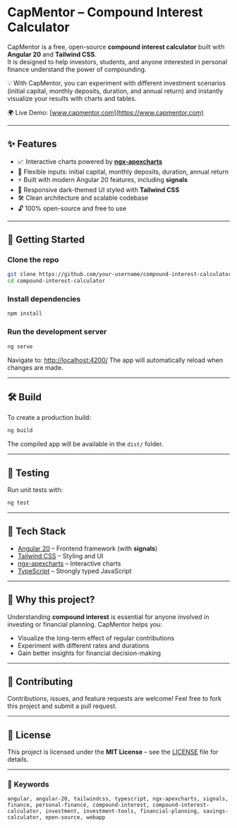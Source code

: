 # CapMentor – Compound Interest Calculator

CapMentor is a free, open-source **compound interest calculator** built with **Angular 20** and **Tailwind CSS**.  
It is designed to help investors, students, and anyone interested in personal finance understand the power of compounding.  

💡 With CapMentor, you can experiment with different investment scenarios (initial capital, monthly deposits, duration, and annual return) and instantly visualize your results with charts and tables.

🌍 Live Demo: [www.capmentor.com](https://www.capmentor.com)  

---

## ✨ Features
- 📈 Interactive charts powered by **[ngx-apexcharts](https://apexcharts.com/angular-chart-demos/)**  
- 🧮 Flexible inputs: initial capital, monthly deposits, duration, annual return  
- ⚡ Built with modern Angular 20 features, including **signals**  
- 🌙 Responsive dark-themed UI styled with **Tailwind CSS**  
- 🛠 Clean architecture and scalable codebase  
- 🔓 100% open-source and free to use  

---

## 🚀 Getting Started

### Clone the repo
```bash
git clone https://github.com/your-username/compound-interest-calculator.git
cd compound-interest-calculator
````

### Install dependencies

```bash
npm install
```

### Run the development server

```bash
ng serve
```

Navigate to: [http://localhost:4200/](http://localhost:4200/)
The app will automatically reload when changes are made.

---

## 🛠️ Build

To create a production build:

```bash
ng build
```

The compiled app will be available in the `dist/` folder.

---

## 🧪 Testing

Run unit tests with:

```bash
ng test
```

---

## 📂 Tech Stack

* [Angular 20](https://angular.dev/) – Frontend framework (with **signals**)
* [Tailwind CSS](https://tailwindcss.com/) – Styling and UI
* [ngx-apexcharts](https://github.com/apexcharts/ngx-apexcharts) – Interactive charts
* [TypeScript](https://www.typescriptlang.org/) – Strongly typed JavaScript

---

## 🎯 Why this project?

Understanding **compound interest** is essential for anyone involved in investing or financial planning.
CapMentor helps you:

* Visualize the long-term effect of regular contributions
* Experiment with different rates and durations
* Gain better insights for financial decision-making

---

## 🤝 Contributing

Contributions, issues, and feature requests are welcome!
Feel free to fork this project and submit a pull request.

---

## 📜 License

This project is licensed under the **MIT License** – see the [LICENSE](LICENSE) file for details.

---

### 🔑 Keywords

`angular, angular-20, tailwindcss, typescript, ngx-apexcharts, signals, finance, personal-finance, compound-interest, compound-interest-calculator, investment, investment-tools, financial-planning, savings-calculator, open-source, webapp`

